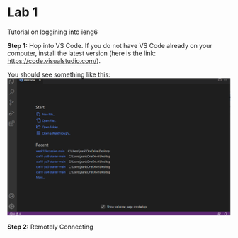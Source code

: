 # **Lab 1**
Tutorial on loggining into ieng6

**Step 1:**
Hop into VS Code.
If you do not have VS Code already on your computer, install the latest version (here is the link: https://code.visualstudio.com/).

You should see something like this:
![Image](vscode.png)

**Step 2:**
Remotely Connecting


